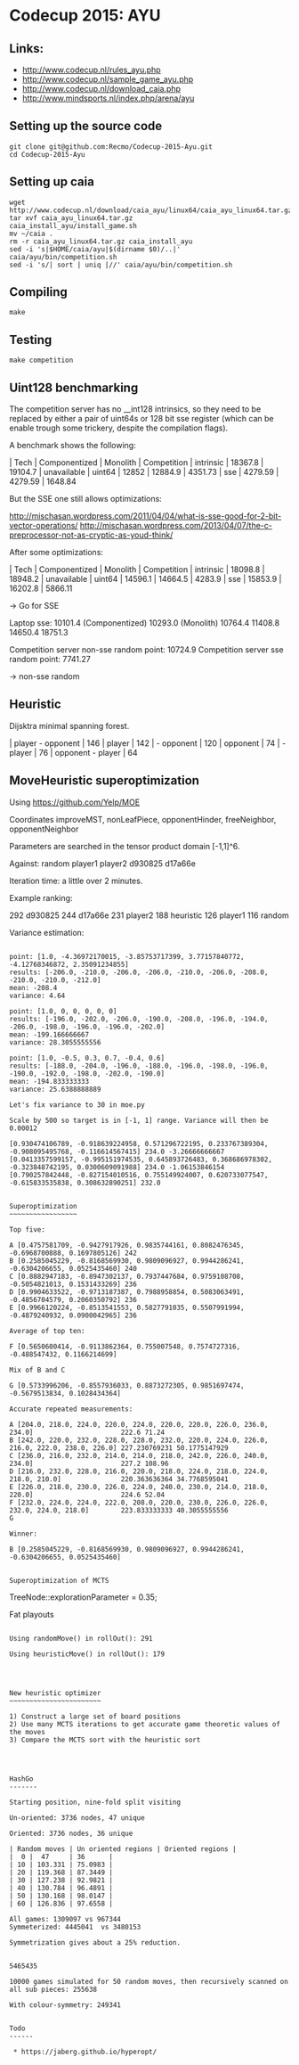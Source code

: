 Codecup 2015: AYU
=================

Links:
------

 * http://www.codecup.nl/rules_ayu.php
 * http://www.codecup.nl/sample_game_ayu.php
 * http://www.codecup.nl/download_caia.php
 * http://www.mindsports.nl/index.php/arena/ayu


Setting up the source code
------

    git clone git@github.com:Recmo/Codecup-2015-Ayu.git
    cd Codecup-2015-Ayu

Setting up caia
------

    wget http://www.codecup.nl/download/caia_ayu/linux64/caia_ayu_linux64.tar.gz
    tar xvf caia_ayu_linux64.tar.gz
    caia_install_ayu/install_game.sh
    mv ~/caia .
    rm -r caia_ayu_linux64.tar.gz caia_install_ayu
    sed -i 's|$HOME/caia/ayu|$(dirname $0)/..|' caia/ayu/bin/competition.sh
    sed -i 's/| sort | uniq |//' caia/ayu/bin/competition.sh

Compiling
------

    make

Testing
------

    make competition


Uint128 benchmarking
---------------------

The competition server has no __int128 intrinsics, so they need to be replaced by either a pair of uint64s or 128 bit sse register (which can be enable trough some trickery, despite the compilation flags).

A benchmark shows the following:

| Tech      | Componentized | Monolith | Competition
| intrinsic |      18367.8  | 19104.7  | unavailable
| uint64    |      12852    | 12884.9  |     4351.73
| sse       |       4279.59 |  4279.59 |     1648.84

But the SSE one still allows optimizations:

http://mischasan.wordpress.com/2011/04/04/what-is-sse-good-for-2-bit-vector-operations/
http://mischasan.wordpress.com/2013/04/07/the-c-preprocessor-not-as-cryptic-as-youd-think/

After some optimizations:

| Tech      | Componentized | Monolith | Competition
| intrinsic |      18098.8  | 18948.2  | unavailable
| uint64    |      14596.1  | 14664.5  |      4283.9
| sse       |      15853.9  | 16202.8  |      5866.11

-> Go for SSE

Laptop sse: 10101.4 (Componentized)
10293.0 (Monolith)
10764.4
11408.8
14650.4
18751.3

Competition server non-sse random point: 10724.9
Competition server sse random point:      7741.27

-> non-sse random

Heuristic
----------

Dijsktra minimal spanning forest.

| player - opponent | 146
| player            | 142
| - opponent        | 120
| opponent          |  74
| - player          |  76
| opponent - player |  64


MoveHeuristic superoptimization
-------------------------------

Using https://github.com/Yelp/MOE

Coordinates improveMST, nonLeafPiece, opponentHinder, freeNeighbor, opponentNeighbor

Parameters are searched in the tensor product domain [-1,1]^6.

Against: random player1 player2 d930825 d17a66e

Iteration time: a little over 2 minutes.

Example ranking:

   292  d930825
   244  d17a66e
   231  player2
   188  heuristic
   126  player1
   116  random


Variance estimation:
~~~~~~~~~~~~~~~~~~~~

point: [1.0, -4.36972170015, -3.85753717399, 3.77157840772, -4.12768346872, 2.35091234855]
results: [-206.0, -210.0, -206.0, -206.0, -210.0, -206.0, -208.0, -210.0, -210.0, -212.0]
mean: -208.4
variance: 4.64

point: [1.0, 0, 0, 0, 0, 0]
results: [-196.0, -202.0, -206.0, -190.0, -208.0, -196.0, -194.0, -206.0, -198.0, -196.0, -196.0, -202.0]
mean: -199.166666667
variance: 28.3055555556

point: [1.0, -0.5, 0.3, 0.7, -0.4, 0.6]
results: [-188.0, -204.0, -196.0, -188.0, -196.0, -198.0, -196.0, -190.0, -192.0, -198.0, -202.0, -190.0]
mean: -194.833333333
variance: 25.6388888889

Let's fix variance to 30 in moe.py

Scale by 500 so target is in [-1, 1] range. Variance will then be 0.00012

[0.930474106789, -0.918639224958, 0.571296722195, 0.233767389304, -0.908095495768, -0.116614567415] 234.0 -3.26666666667
[0.0413357599157, -0.995151974535, 0.645893726483, 0.368686978302, -0.323848742195, 0.0300609091988] 234.0 -1.06153846154
[0.790257842448, -0.827154010516, 0.755149924007, 0.620733077547, -0.615833535838, 0.308632890251] 232.0


Superoptimization
~~~~~~~~~~~~~~~~~

Top five:

A [0.4757581709, -0.9427917926, 0.9835744161, 0.8082476345, -0.6968700888, 0.1697805126] 242
B [0.2585045229, -0.8168569930, 0.9809096927, 0.9944286241, -0.6304206655, 0.0525435460] 240
C [0.8882947183, -0.8947302137, 0.7937447684, 0.9759108708, -0.5054821013, 0.1531433269] 236
D [0.9904633522, -0.9713187387, 0.7988958854, 0.5083063491, -0.4856704579, 0.2060350792] 236
E [0.9966120224, -0.8513541553, 0.5827791035, 0.5507991994, -0.4879240932, 0.0900042965] 236

Average of top ten:

F [0.5650600414, -0.9113862364, 0.755007548, 0.7574727316, -0.488547432, 0.1166214699]

Mix of B and C

G [0.5733996206, -0.8557936033, 0.8873272305, 0.9851697474, -0.5679513834, 0.1028434364]

Accurate repeated measurements:

A [204.0, 218.0, 224.0, 220.0, 224.0, 220.0, 220.0, 226.0, 236.0, 234.0]                      222.6 71.24
B [242.0, 220.0, 232.0, 228.0, 228.0, 232.0, 220.0, 224.0, 226.0, 216.0, 222.0, 238.0, 226.0] 227.230769231 50.1775147929
C [236.0, 216.0, 232.0, 214.0, 214.0, 218.0, 242.0, 226.0, 240.0, 234.0]                      227.2 108.96
D [216.0, 232.0, 228.0, 216.0, 220.0, 218.0, 224.0, 218.0, 224.0, 218.0, 210.0]               220.363636364 34.7768595041
E [226.0, 218.0, 230.0, 226.0, 224.0, 240.0, 230.0, 214.0, 218.0, 220.0]                      224.6 52.04
F [232.0, 224.0, 224.0, 222.0, 208.0, 220.0, 230.0, 226.0, 226.0, 232.0, 224.0, 218.0]        223.833333333 40.3055555556
G 

Winner:

B [0.2585045229, -0.8168569930, 0.9809096927, 0.9944286241, -0.6304206655, 0.0525435460]


Superoptimization of MCTS
~~~~~~~~~~~~~~~~~~~~~~~~~

TreeNode::explorationParameter = 0.35;


Fat playouts
~~~~~~~~~~~~~~~~~~~~~~~~~

Using randomMove() in rollOut(): 291

Using heuristicMove() in rollOut(): 179




New heuristic optimizer
~~~~~~~~~~~~~~~~~~~~~~~

1) Construct a large set of board positions
2) Use many MCTS iterations to get accurate game theoretic values of the moves
3) Compare the MCTS sort with the heuristic sort




HashGo
-------

Starting position, nine-fold split visiting

Un-oriented: 3736 nodes, 47 unique

Oriented: 3736 nodes, 36 unique

| Random moves | Un oriented regions | Oriented regions |
|  0 |  47     | 36      |
| 10 | 103.331 | 75.0983 |
| 20 | 119.368 | 87.3449 |
| 30 | 127.238 | 92.9821 |
| 40 | 130.784 | 96.4891 |
| 50 | 130.168 | 98.0147 |
| 60 | 126.836 | 97.6558 |

All games: 1309097 vs 967344
Symmeterized: 4445041  vs 3480153 

Symmetrization gives about a 25% reduction.


5465435

10000 games simulated for 50 random moves, then recursively scanned on all sub pieces: 255638

With colour-symmetry: 249341


Todo
------

 * https://jaberg.github.io/hyperopt/

